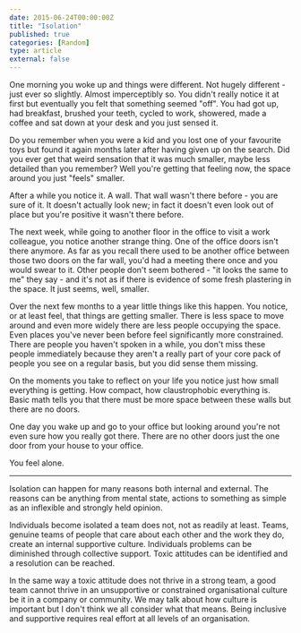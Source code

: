 ```yaml
---
date: 2015-06-24T00:00:00Z
title: "Isolation"
published: true
categories: [Random]
type: article
external: false
---
```


One morning you woke up and things were different.  Not hugely different - just ever so slightly.  Almost imperceptibly so.  You didn't really notice it at first but eventually you felt that something seemed "off".  You had got up, had breakfast, brushed your teeth, cycled to work, showered, made a coffee and sat down at your desk and you just sensed it.

Do you remember when you were a kid and you lost one of your favourite toys but found it again months later after having given up on the search.  Did you ever get that weird sensation that it was much smaller, maybe less detailed than you remember?  Well you're getting that feeling now, the space around you just "feels" smaller.  

After a while you notice it.  A wall.  That wall wasn't there before - you are sure of it.  It doesn't actually look new; in fact it doesn't even look out of place but you're positive it wasn't there before.

The next week, while going to another floor in the office to visit a work colleague, you notice another strange thing.  One of the office doors isn't there anymore.  As far as you recall there used to be another office between those two doors on the far wall, you'd had a meeting there once and you would swear to it.  Other people don't seem bothered - "it looks the same to me" they say - and it's not as if there  is evidence of some fresh plastering in the space.  It just seems, well, smaller.

Over the next few months to a year little things like this happen.  You notice, or at least feel, that things are getting smaller.  There is less space to move around and even more widely there are less people occupying the space.  Even places you've never been before feel significantly more constrained.  There are people you haven't spoken in a while, you don't miss these people immediately because they aren't a really part of your core pack of people you see on a regular basis, but you did sense them missing.

On the moments you take to reflect on your life you notice just how small everything is getting.  How compact, how claustrophobic everything is.  Basic math tells you that there must be more space between these walls but there are no doors.

One day you wake up and go to your office but looking around you're not even sure how you really got there.  There are no other doors just the one door from your house to your office.

You feel alone.

<hr/>

Isolation can happen for many reasons both internal and external.  The reasons can be anything from mental state, actions to something as simple as an inflexible and strongly held opinion. 

Individuals become isolated a team does not, not as readily at least. Teams, genuine teams of people that care about each other and the work they do, create an internal supportive culture.  Individuals problems can be diminished through collective support. Toxic attitudes can be identified and a resolution can be reached.

In the same way a toxic attitude does not thrive in a strong team, a good team cannot thrive in an unsupportive or constrained organisational culture be it in a company or community.  We may talk about how culture is important but I don't think we all consider what that means.  Being inclusive and supportive requires real effort at all levels of an organisation.